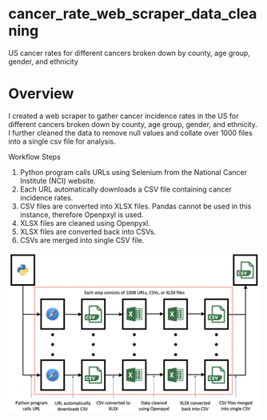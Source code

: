 # cancer_rate_web_scraper_data_cleaning
US cancer rates for different cancers broken down by county, age group, gender, and ethnicity

# Overview

I created a web scraper to gather cancer incidence rates in the US for different cancers broken down by county, age group, gender, and ethnicity.  I further cleaned the data to remove null values and collate over 1000 files into a single csv file for analysis.

Workflow Steps


1. Python program calls URLs using Selenium from the National Cancer Institute (NCI) website.
2. Each URL automatically downloads a CSV file containing cancer incidence rates.
3. CSV files are converted into XLSX files.  Pandas cannot be used in this instance, therefore Openpxyl is used.
4. XLSX files are cleaned using Openpyxl.
5. XLSX files are converted back into CSVs.
6. CSVs are merged into single CSV file.

![image 2](/images/image2.png)


